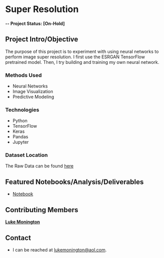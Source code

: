 # Super Resolution

#### -- Project Status: [On-Hold]

## Project Intro/Objective
The purpose of this project is to experiment with using neural networks to perform image super resolution. I first use the ESRGAN TensorFlow pretrained model. Then, I try building and training my own neural network. 


### Methods Used
* Neural Networks
* Image Visualization
* Predictive Modeling

### Technologies
* Python
* TensorFlow
* Keras
* Pandas
* Jupyter


### Dataset Location
The Raw Data can be found [here](https://www.kaggle.com/olgabelitskaya/flower-color-images)

## Featured Notebooks/Analysis/Deliverables
* [Notebook](https://github.com/lukemonington/super_resolution/blob/main/main_ai.ipynb)


## Contributing Members

**[Luke Monington](https://github.com/lukemonington)**

## Contact
* I can be reached at lukemonington@aol.com.
